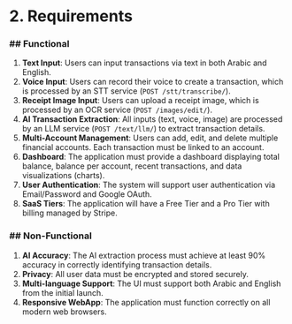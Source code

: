 # 2. Requirements

### ## Functional
1.  **Text Input**: Users can input transactions via text in both Arabic and English.
2.  **Voice Input**: Users can record their voice to create a transaction, which is processed by an STT service (`POST /stt/transcribe/`).
3.  **Receipt Image Input**: Users can upload a receipt image, which is processed by an OCR service (`POST /images/edit/`).
4.  **AI Transaction Extraction**: All inputs (text, voice, image) are processed by an LLM service (`POST /text/llm/`) to extract transaction details.
5.  **Multi-Account Management**: Users can add, edit, and delete multiple financial accounts. Each transaction must be linked to an account.
6.  **Dashboard**: The application must provide a dashboard displaying total balance, balance per account, recent transactions, and data visualizations (charts).
7.  **User Authentication**: The system will support user authentication via Email/Password and Google OAuth.
8.  **SaaS Tiers**: The application will have a Free Tier and a Pro Tier with billing managed by Stripe.

### ## Non-Functional
1.  **AI Accuracy**: The AI extraction process must achieve at least 90% accuracy in correctly identifying transaction details.
2.  **Privacy**: All user data must be encrypted and stored securely.
3.  **Multi-language Support**: The UI must support both Arabic and English from the initial launch.
4.  **Responsive WebApp**: The application must function correctly on all modern web browsers.
